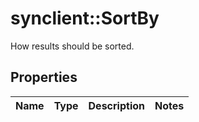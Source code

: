 # synclient::SortBy

How results should be sorted.
## Properties
Name | Type | Description | Notes
------------ | ------------- | ------------- | -------------


